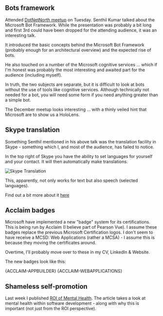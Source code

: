 Bots framework
--------------
Attended [DotNetNorth meetup](http://www.meetup.com/DotNetNorth) on Tuesday.  Senthil Kumar talked about the Microsoft Bot Framework.  While the presentation was probably a bit long and first 3rd could have been dropped for the attending audience, it was an interesting talk.

It introduced the basic concepts behind the Microsoft Bot Framework (probably enough for an architectural overview) and the expected rise of bots.

He also touched on a number of the Microsoft cognitive services ... which if I'm honest was probably the most interesting and awaited part for the audience (including myself).

In truth, the two subjects are separate, but it is difficult to look at bots without the use of tools like cognitive services.  Although technically not needed for a bot, you will need some form if you need anything greater than a simple bot.

The December meetup looks interesting ... with a thinly veiled hint that Microsoft are to show us a HoloLens.

Skype translation
-----------------
Something Senthil mentioned in his above talk was the translation facility in Skype - something which I, and most of the audience, has failed to notice.

In the top right of Skype you have the ability to set languages for yourself and your contact.  It will then automatically make translations.

![Skype Translation](/media/blog/rfc-weekly-14th-November-2016/SkypeTranslate.PNG)

This, apparently, not only works for text but also speech (selected languages).

Find out a bit more about it [here](https://support.skype.com/en/faq/FA34542/how-to-set-up-skype-translator)

Acclaim badges
--------------
Microsoft have implemented a new "badge" system for its certifications.  This is being run by Acclaim (I believe part of Pearson Vue).  I assume these badges replace the previous Microsoft Certification logos.  I don't seem to have receive a MCSD: Web Applications (rather a MCSA) - I assume this is because they moving the certificates around.

Overtime, I'll probably move over to these in my CV, LinkedIn & Website.

The new badges look like this:

{ACCLAIM-APPBUILDER}
{ACCLAIM-WEBAPPLICATIONS}

Shameless self-promotion
------------------------
Last week I published [ROI of Mental Health](https://www.linkedin.com/pulse/roi-mental-health-mark-taylor).  The article takes a look at mental health within software development - along with why this is important (not just from the ROI perspective).
